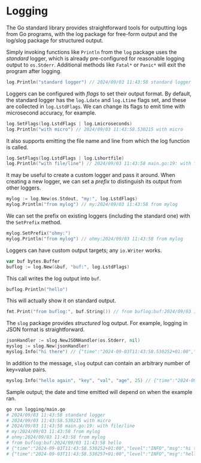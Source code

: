 # Logging

The Go standard library provides straightforward tools for outputting logs from Go programs, with the log package for free-form output and the log/slog package for structured output.

Simply invoking functions like `Println` from the `log` package uses the _standard_ logger, which is already pre-configured for reasonable logging output to `os.Stderr`. Additional methods like `Fatal*` or `Panic*` will exit the program after logging.

```go
log.Println("standard logger") // 2024/09/03 11:43:58 standard logger
```

Loggers can be configured with _flags_ to set their output format. By default, the standard logger has the `log.Ldate` and `log.Ltime` flags set, and these are collected in `log.LstdFlags`. We can change its flags to emit time with microsecond accuracy, for example.

```go
log.SetFlags(log.LstdFlags | log.Lmicroseconds)
log.Println("with micro") // 2024/09/03 11:43:58.530215 with micro
```

It also supports emitting the file name and line from which the log function is called.

```go
log.SetFlags(log.LstdFlags | log.Lshortfile)
log.Println("with file/line") // 2024/09/03 11:43:58 main.go:19: with file/line
```

It may be useful to create a custom logger and pass it around. When creating a new logger, we can set a _prefix_ to distinguish its output from other loggers.

```go
mylog := log.New(os.Stdout, "my:", log.LstdFlags)
mylog.Println("from mylog") // my:2024/09/03 11:43:58 from mylog
```

We can set the prefix on existing loggers (including the standard one) with the `SetPrefix` method.

```go
mylog.SetPrefix("ohmy:")
mylog.Println("from mylog") // ohmy:2024/09/03 11:43:58 from mylog
```

Loggers can have custom output targets; any `io.Writer` works.

```go
var buf bytes.Buffer
buflog := log.New(&buf, "buf:", log.LstdFlags)
```

This call writes the log output into `buf`.

```go
buflog.Println("hello")
```

This will actually show it on standard output.

```go
fmt.Print("from buflog:", buf.String()) // from buflog:buf:2024/09/03 11:43:58 hello
```

The `slog` package provides _structured_ log output. For example, logging in JSON format is straightforward.

```go
jsonHandler := slog.NewJSONHandler(os.Stderr, nil)
myslog := slog.New(jsonHandler)
myslog.Info("hi there") // {"time":"2024-09-03T11:43:58.530252+01:00","level":"INFO","msg":"hi there"}
```

In addition to the message, `slog` output can contain an arbitrary number of key=value pairs.

```go
myslog.Info("hello again", "key", "val", "age", 25) // {"time":"2024-09-03T11:43:58.530257+01:00","level":"INFO","msg":"hello again","key":"val","age":25}
```

Sample output; the date and time emitted will depend on when the example ran.

```sh
go run logging/main.go
# 2024/09/03 11:43:58 standard logger
# 2024/09/03 11:43:58.530215 with micro
# 2024/09/03 11:43:58 main.go:19: with file/line
# my:2024/09/03 11:43:58 from mylog
# ohmy:2024/09/03 11:43:58 from mylog
# from buflog:buf:2024/09/03 11:43:58 hello
# {"time":"2024-09-03T11:43:58.530252+01:00","level":"INFO","msg":"hi there"}
# {"time":"2024-09-03T11:43:58.530257+01:00","level":"INFO","msg":"hello again","key":"val","age":25}
```
